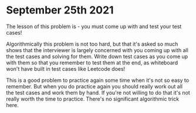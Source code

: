 # September 25th 2021
The lesson of this problem is - you must come up with and test your test cases!

Algorithmically this problem is not too hard, but that it's asked so much shows that the interviewer is largely 
concerned with you coming up with all the test cases and solving for them. Write down test cases as you come up with 
them so that you remember to test them at the end, as whiteboard won't have built in test cases like Leetcode does!

This is a good problem to practice again some time when it's not so easy to remember. But when you do practice again 
you should really work out all the test cases and work them by hand. If you're not willing to do that it's not 
really worth the time to practice. There's no significant algorithmic trick here.